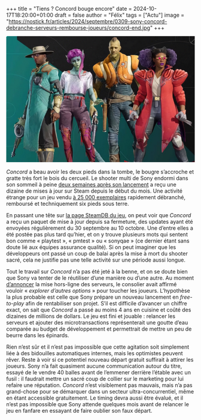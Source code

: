 +++
title = "Tiens ? Concord bouge encore"
date = 2024-10-17T18:20:00+01:00
draft = false
author = "Félix"
tags = ["Actu"]
image = "https://nostick.fr/articles/2024/septembre/0309-sony-concord-debranche-serveurs-rembourse-joueurs/concord-end.jpg"
+++

![Le jeu Concord](concord.jpg) 

*Concord* a beau avoir les deux pieds dans la tombe, le bougre s’accroche et gratte très fort le bois du cercueil. Le shooter multi de Sony endormi dans son sommeil à peine [deux semaines après son lancement](https://nostickreloaded.substack.com/i/148604269/la-grosse-info-de-la-semaine-concord-deux-petites-semaines-et-puis-sen-va) a reçu une dizaine de mises à jour sur Steam depuis le début du mois. Une activité étrange pour un jeu vendu [à 25 000 exemplaires](https://nostick.fr/articles/2024/aout/3108-concord-25000-copies-playstation/) rapidement débranché, remboursé et techniquement six pieds sous terre.

En passant une tête sur [la page SteamDB du jeu](https://steamdb.info/app/2443720/history/), on peut voir que *Concord* a reçu un paquet de mise à jour depuis sa fermeture, des updates ayant été envoyées régulièrement du 30 septembre au 10 octobre. Une d’entre elles a été postée pas plus tard qu’hier, et on y trouve plusieurs mots qui sentent bon comme « playtest », « pmtest » ou « sonyqae » (ce dernier étant sans doute lié aux équipes assurance qualité). Si on peut imaginer que les développeurs ont passé un coup de balai après la mise à mort du shooter sacré, cela ne justifie pas une telle activité sur une période aussi longue. 

Tout le travail sur *Concord* n’a pas été jeté à la benne, et on se doute bien que Sony va tenter de le réutiliser d’une manière ou d’une autre. Au moment [d’annoncer](https://nostick.fr/articles/2024/septembre/0309-sony-concord-debranche-serveurs-rembourse-joueurs/) la mise hors-ligne des serveurs, le consolier avait affirmé vouloir « *explorer d’autres options* » pour toucher les joueurs. L’hypothèse la plus probable est celle que Sony prépare un nouveau lancement en *free-to-play* afin de rentabiliser son projet. S’il est difficile d’avancer un chiffre exact, on sait que *Concord* a passé au moins 4 ans en cuisine et coûté des dizaines de millions de dollars. Le jeu est fini et jouable : relancer les serveurs et ajouter des microtransactions représenterait une goutte d’eau comparée au budget de développement et permettrait de mettre un peu de beurre dans les épinards.

Rien n’est sûr et il n’est pas impossible que cette agitation soit simplement liée à des bidouilles automatiques internes, mais les optimistes peuvent rêver. Reste à voir si ce potentiel nouveau départ gratuit suffirait à attirer les joueurs. Sony n’a fait quasiment aucune communication autour du titre, essayé de le vendre 40 balles avant de l’emmener derrière l’étable avec un fusil : il faudrait mettre un sacré coup de collier sur le marketing pour lui refaire une réputation. *Concord* n’est visiblement pas mauvais, mais n’a pas grand-chose pour se démarquer dans un secteur ultra-concurrentiel, même en étant accessible gratuitement. Le timing devra aussi être évalué, et il n’est pas impossible que Sony attende quelques mois avant de relancer le jeu en fanfare en essayant de faire oublier son faux départ. 
